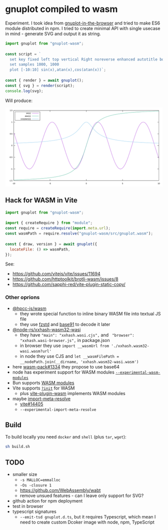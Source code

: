 # gnuplot compiled to wasm

Experiment. I took idea from [gnuplot-in-the-browser](https://github.com/CD3/gnuplot-in-the-browser) and tried to make ES6 module distributed in npm. I tried to create minimal API with single usecase in mind - generate SVG and output it as string.

```js
import gnuplot from "gnuplot-wasm";

const script = `
  set key fixed left top vertical Right noreverse enhanced autotitle box lt black linewidth 1.000 dashtype solid
  set samples 1000, 1000
  plot [-10:10] sin(x),atan(x),cos(atan(x))`;

const { render } = await gnuplot();
const { svg } = render(script);
console.log(svg);
```

Will produce:

![Example of generated graph](./example.svg)

## Hack for WASM in Vite

```js
import gnuplot from "gnuplot-wasm";

import { createRequire } from "module";
const require = createRequire(import.meta.url);
const wasmPath = require.resolve("gnuplot-wasm/src/gnuplot.wasm");

const { draw, version } = await gnuplot({
  locateFile: () => wasmPath,
});
```

See:

- https://github.com/vitejs/vite/issues/11694
- https://github.com/httptoolkit/brotli-wasm/issues/8
- https://github.com/sapphi-red/vite-plugin-static-copy/

### Other oprions

- [@hpcc-js/wasm](https://www.npmjs.com/package/@hpcc-js/wasm)
  - they wrote special function to inline binary WASM file into textual JS file
  - they use [fzstd](https://www.npmjs.com/package/fzstd) and [base91](https://github.com/Equim-chan/base91) to decode it later
- [@node-rs/xxhash-wasm32-wasi](https://www.npmjs.com/package/@node-rs/xxhash-wasm32-wasi)
  - they have `"main": "xxhash.wasi.cjs",` and ` "browser": "xxhash.wasi-browser.js",` in package.json
  - in browser they use `import __wasmUrl from './xxhash.wasm32-wasi.wasm?url'`
  - in node they use CJS and `let __wasmFilePath = __nodePath.join(__dirname, 'xxhash.wasm32-wasi.wasm')`
- here [wasm-pack#1334](https://github.com/rustwasm/wasm-pack/issues/1334) they propose to use base64
- node has experiment support for WASM modules [`--experimental-wasm-modules`](https://nodejs.org/api/esm.html#wasm-modules)
- Bun supports [WASM modules](https://bun.sh/docs/bundler/loaders#wasm)
- Vite supports [`?init`](https://vitejs.dev/guide/features#webassembly) for WASM
  - plus [vite-plugin-wasm](https://github.com/Menci/vite-plugin-wasm) implements WASM modules
- maybe [import-meta-resolve](https://www.npmjs.com/package/import-meta-resolve)
  - [vite#14405](https://github.com/vitejs/vite/discussions/14405)
  - `--experimental-import-meta-resolve`

## Build

To build locally you need `docker` and `shell` (plus `tar`, `wget`):

```sh
sh build.sh
```

## TODO

- smaller size
  - `-s MALLOC=emmalloc`
  - `-Os -closure 1`
  - https://github.com/WebAssembly/wabt
  - remove unsued features - can I leave only support for SVG?
- github action for npm deployment
- test in browser
- typescript signatures
  - `--emit-tsd gnuplot.d.ts`, but it requires Typescript, which mean I need to create custom Dcoker image with node, npm, TypeScript
